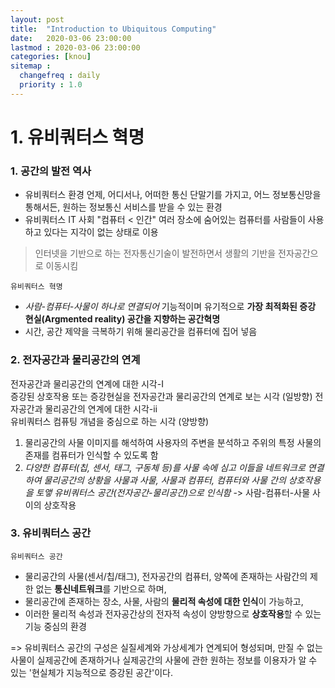 ```yaml
---
layout: post
title:  "Introduction to Ubiquitous Computing"
date:   2020-03-06 23:00:00 
lastmod : 2020-03-06 23:00:00 
categories: [knou]
sitemap :
  changefreq : daily
  priority : 1.0
---
```


# 1. 유비쿼터스 혁명

### 1. 공간의 발전 역사
 * 유비쿼터스 환경
 언제, 어디서나, 어떠한 통신 단말기를 가지고, 어느 정보통신망을 통해서든, 원하는 정보통신 서비스를 받을 수 있는 환경
 * 유비쿼터스 IT 사회
 "컴퓨터 < 인간"
 여러 장소에 숨어있는 컴퓨터를 사람들이 사용하고 있다는 지각이 없는 상태로 이용
 
 > 인터넷을 기반으로 하는 전자통신기술이 발전하면서 생활의 기반을 전자공간으로 이동시킴
 
 `유비쿼터스 혁명`
 + *사람-컴퓨터-사물이 하나로 연결되어* 기능적이며 유기적으로 **가장 최적화된 증강 현실(Argmented reality) 공간을 지향하는 공간혁명**
 + 시간, 공간 제약을 극복하기 위해 물리공간을 컴퓨터에 집어 넣음
 
### 2. 전자공간과 물리공간의 연계
전자공간과 물리공간의 연계에 대한 시각-Ⅰ
<br>
증강된 상호작용 또는 증강현실을 전자공간과 물리공간의 연계로 보는 시각 (일방향)
전자공간과 물리공간의 연계에 대한 시각-ⅱ
<br>
유비쿼터스 컴퓨팅 개념을 중심으로 하는 시각 (양방향)
  1. 물리공간의 사물 이미지를 해석하여 사용자의 주변을 분석하고 주위의 특정 사물의 존재를 컴퓨터가 인식할 수 있도록 함
  2. *_다양한 컴퓨터(칩, 센서, 태그, 구동체 등)를 사물 속에 심고 이들을 네트워크로 연결하여 물리공간의 상황을 사물과 사물, 사물과 컴퓨터, 컴퓨터와 사물 간의 상호작용을 토앻 유비쿼터스 공간(전자공간-물리공간)으로 인식함_* -> 사람-컴퓨터-사물 사이의 상호작용

### 3. 유비쿼터스 공간
`유비쿼터스 공간`
+ 물리공간의 사물(센서/칩/태그), 전자공간의 컴퓨터, 양쪽에 존재하는 사람간의 제한 없는 **통신네트워크**를 기반으로 하며,
+ 물리공간에 존재하는 장소, 사물, 사람의 **물리적 속성에 대한 인식**이 가능하고,
+ 이러한 물리적 속성과 전자공간상의 전자적 속성이 양방향으로 **상호작용**할 수 있는 기능 중심의 환경

=> 유비쿼터스 공간의 구성은 실질세계와 가상세계가 연계되어 형성되며, 만질 수 없는 사물이 실제공간에 존재하거나 실제공간의 사물에 관한 원하는 정보를 이용자가 알 수 있는 '현실체가 지능적으로 증강된 공간'이다.



<div class="divider"></div>
















